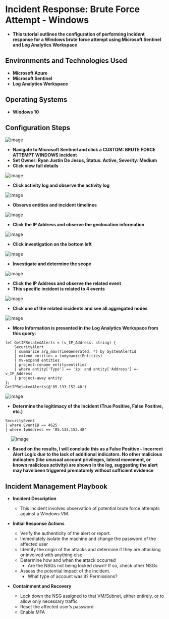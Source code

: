<h1>Incident Response: Brute Force Attempt - Windows</h1>

- <b>This tutorial outlines the configuration of performing incident response for a Windows brute force attempt using Microsoft Sentinel and Log Analytics Workspace</b>

<h2>Environments and Technologies Used</h2>

- <b>Microsoft Azure</b> 
- <b>Microsoft Sentinel</b>
- <b>Log Analytics Workspace</b>

<h2>Operating Systems</h2>

- <b>Windows 10</b>

<h2>Configuration Steps</h2>

![image](https://github.com/user-attachments/assets/de4bd798-951d-4e42-a927-490db4542e3d)
- <b>Navigate to Microsoft Sentinel and click a CUSTOM: BRUTE FORCE ATTEMPT WINDOWS incident</b>
- <b>Set Owner: Ryan Justin De Jesus, Status: Active, Severity: Medium</b>
- <b>Click view full details</b>

![image](https://github.com/user-attachments/assets/2baf4cca-b5fa-4a6c-a4fa-aa35fa81c8ed)
- <b>Click activity log and observe the activity log</b>

![image](https://github.com/user-attachments/assets/6815ceef-2e8f-4de3-82e4-fdbf400cb6ef)
- <b>Observe entities and incident timelines</b>

![image](https://github.com/user-attachments/assets/3a85ff09-ccf6-46b4-acc1-d9fc5cadf8fb)
- <b>Click the IP Address and observe the geolocation information</b>

![image](https://github.com/user-attachments/assets/5c364ca4-8677-4523-bd45-3eb7450ea478)
- <b>Click investigation on the bottom left</b>

![image](https://github.com/user-attachments/assets/7d510b8c-b1cb-4d78-adfc-42e99432f910)
- <b>Investigate and determine the scope</b>

![image](https://github.com/user-attachments/assets/01cdfe3e-676a-4407-88e6-c8de99ee2601)
- <b>Click the IP Address and observe the related event</b>
- <b>This specific incident is related to 4 events</b>

![image](https://github.com/user-attachments/assets/1551a905-5d3e-499e-8bcc-9917fd662d31)
- <b>Click one of the related incidents and see all aggregated nodes</b>

![image](https://github.com/user-attachments/assets/13fd41e2-a891-4642-8dd2-1ac43cd45e96)
- <b>More Information is presented in the Log Analytics Workspace from this query:</b>

``` 
let GetIPRelatedAlerts = (v_IP_Address: string) {
    SecurityAlert
    | summarize arg_max(TimeGenerated, *) by SystemAlertId
    | extend entities = todynamic(Entities)
    | mv-expand entities
    | project-rename entity=entities
    | where entity['Type'] == 'ip' and entity['Address'] =~ v_IP_Address
    | project-away entity
};
GetIPRelatedAlerts(@'85.133.152.48')
```

![image](https://github.com/user-attachments/assets/734e9966-a58c-48dd-b83e-4ef855bdd29e)
- <b>Determine the legitimacy of the Incident (True Positive, False Positive, etc.)</b>

```
SecurityEvent
| where EventID == 4625
| where IpAddress == '85.133.152.48'
```
 
![image](https://github.com/user-attachments/assets/81553fc9-bf23-41a6-9e03-31306d7bf1ad)
- <b>Based on the results, I will conclude this as a False Positive - Incorrect Alert Logic due to the lack of additional indicators. No other malicious indicators (like unusual account privileges, lateral movement, or known malicious activity) are shown in the log, suggesting the alert may have been triggered prematurely without sufficient evidence</b>

## Incident Management Playbook 
- <b>Incident Description</b>
    - This incident involves observation of potential brute force attempts against a Windows VM.

- <b>Initial Response Actions</b>
    - Verify the authenticity of the alert or report.
    - Immediately isolate the machine and change the password of the affected user
    - Identify the origin of the attacks and determine if they are attacking or involved with anything else
    - Determine how and when the attack occurred
        - Are the NSGs not being locked down? If so, check other NSGs
    - Assess the potential impact of the incident.
        - What type of account was it? Permissions?

- <b>Containment and Recovery</b>
    - Lock down the NSG assigned to that VM/Subnet, either entirely, or to allow only necessary traffic
    - Reset the affected user’s password
    - Enable MFA
